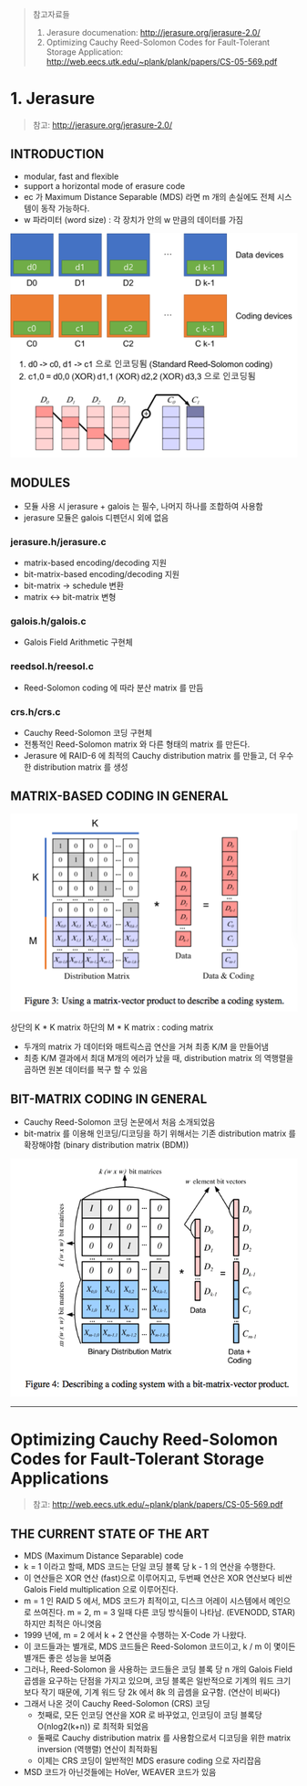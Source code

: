 > 참고자료들
> 1. Jerasure documenation: http://jerasure.org/jerasure-2.0/
> 2. Optimizing Cauchy Reed-Solomon Codes for Fault-Tolerant Storage Application: http://web.eecs.utk.edu/~plank/plank/papers/CS-05-569.pdf

# 1. Jerasure

> 참고: http://jerasure.org/jerasure-2.0/

## INTRODUCTION

- modular, fast and flexible
- support a horizontal mode of erasure code
- ec 가 Maximum Distance Separable (MDS) 라면 m 개의 손실에도 전체 시스템이 동작 가능하다.
- w 파라미터 (word size) : 각 장치가 안의 w 만큼의 데이터를 가짐

![jerasure-intro](/Images/jerasure-intro.png)

## MODULES
- 모듈 사용 시 jerasure + galois 는 필수, 나머지 하나를 조합하여 사용함
- jerasure 모듈은 galois 디펜던시 외에 없음

### jerasure.h/jerasure.c
- matrix-based encoding/decoding 지원
- bit-matrix-based encoding/decoding 지원
- bit-matrix -> schedule 변환
- matrix <-> bit-matrix 변형

### galois.h/galois.c
- Galois Field Arithmetic 구현체

### reedsol.h/reesol.c
- Reed-Solomon coding 에 따라 분산 matrix 를 만듬

### crs.h/crs.c
- Cauchy Reed-Solomon 코딩 구현체
- 전통적인 Reed-Solomon matrix 와 다른 형태의 matrix 를 만든다.
- Jerasure 에 RAID-6 에 최적의 Cauchy distribution matrix 를 만들고, 더 우수한 distribution matrix 를 생성

## MATRIX-BASED CODING IN GENERAL

![matrix-vector-product](/Images/matrix-vector-product.png)

상단의 K * K matrix
하단의 M * K matrix : coding matrix

- 두개의 matrix 가 데이터와 매트릭스곱 연산을 거쳐 최종 K/M 을 만들어냄
- 최종 K/M 결과에서 최대 M개의 에러가 났을 때, distribution matrix 의 역행렬을 곱하면 원본 데이터를 복구 할 수 있음

## BIT-MATRIX CODING IN GENERAL
- Cauchy Reed-Solomon 코딩 논문에서 처음 소개되었음
- bit-matrix 를 이용해 인코딩/디코딩을 하기 위해서는 기존 distribution matrix 를 확장해야함 (binary distribution matrix (BDM))

![bit-matrix-coding](/Images/bit-matrix-coding.png)

---

# Optimizing Cauchy Reed-Solomon Codes for Fault-Tolerant Storage Applications
> 참고:  http://web.eecs.utk.edu/~plank/plank/papers/CS-05-569.pdf

## THE CURRENT STATE OF THE ART
- MDS (Maximum Distance Separable) code
- k = 1 이라고 할때, MDS 코드는 단일 코딩 블록 당 k - 1 의 연산을 수행한다.
- 이 연산들은 XOR 연산 (fast)으로 이루어지고, 두번째 연산은 XOR 연산보다 비싼 Galois Field multiplication 으로 이루어진다.
- m = 1 인 RAID 5 에서, MDS 코드가 최적이고, 디스크 어레이 시스템에서 메인으로 쓰여진다. m = 2, m = 3 일때 다른 코딩 방식들이 나타남. (EVENODD, STAR) 하지만 최적은 아니엿음
- 1999 년에, m = 2 에서 k + 2 연산을 수행하는 X-Code 가 나왔다.
- 이 코드들과는 별개로, MDS 코드들은 Reed-Solomon 코드이고, k / m 이 몇이든 별개든 좋은 성능을 보여줌
- 그러나, Reed-Solomon 을 사용하는 코드들은 코딩 블록 당 n 개의 Galois Field 곱셈을 요구하는 단점을 가지고 있으며, 코딩 블록은 일반적으로 기계의 워드 크기보다 작기 때문에, 기계 워드 당 2k 에서 8k 의 곱셈을 요구함. (연산이 비싸다)
- 그래서 나온 것이 Cauchy Reed-Solomon (CRS) 코딩
  - 첫째로, 모든 인코딩 연산을 XOR 로 바꾸었고, 인코딩이 코딩 블록당 O(nlog2(k+n)) 로 최적화 되었음
  - 둘째로 Cauchy distribution matrix 를 사용함으로서 디코딩을 위한 matrix inversion (역행렬) 연산이 최적화됨
  - 이제는 CRS 코딩이 일반적인 MDS erasure coding 으로 자리잡음
- MSD 코드가 아닌것들에는 HoVer, WEAVER 코드가 있음
